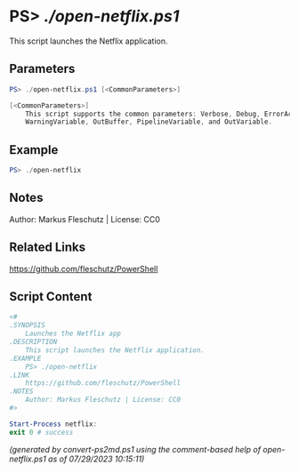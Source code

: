 PS> *./open-netflix.ps1*
====================

This script launches the Netflix application.

Parameters
----------
```powershell
PS> ./open-netflix.ps1 [<CommonParameters>]

[<CommonParameters>]
    This script supports the common parameters: Verbose, Debug, ErrorAction, ErrorVariable, WarningAction, 
    WarningVariable, OutBuffer, PipelineVariable, and OutVariable.
```

Example
-------
```powershell
PS> ./open-netflix

```

Notes
-----
Author: Markus Fleschutz | License: CC0

Related Links
-------------
https://github.com/fleschutz/PowerShell

Script Content
--------------
```powershell
<#
.SYNOPSIS
	Launches the Netflix app
.DESCRIPTION
	This script launches the Netflix application.
.EXAMPLE
	PS> ./open-netflix
.LINK
	https://github.com/fleschutz/PowerShell
.NOTES
	Author: Markus Fleschutz | License: CC0
#>

Start-Process netflix:
exit 0 # success
```

*(generated by convert-ps2md.ps1 using the comment-based help of open-netflix.ps1 as of 07/29/2023 10:15:11)*
